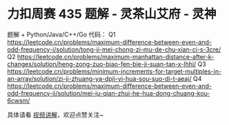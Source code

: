 # 力扣周赛 435 题解 - 灵茶山艾府 - 灵神

题解 + Python/Java/C++/Go 代码：
Q1 https://leetcode.cn/problems/maximum-difference-between-even-and-odd-frequency-i/solution/tong-ji-mei-chong-zi-mu-de-chu-xian-ci-s-3cre/
Q2 https://leetcode.cn/problems/maximum-manhattan-distance-after-k-changes/solution/heng-zong-zuo-biao-fen-bie-ji-suan-tan-x-lhhi/
Q3 https://leetcode.cn/problems/minimum-increments-for-target-multiples-in-an-array/solution/zi-ji-zhuang-ya-dpji-yi-hua-sou-suo-di-t-aeaj/
Q4 https://leetcode.cn/problems/maximum-difference-between-even-and-odd-frequency-ii/solution/mei-ju-qian-zhui-he-hua-dong-chuang-kou-6cwsm/

具体请看 [视频讲解](https://www.bilibili.com/video/BV1D5F6eRECp/?t=2m30s)，欢迎点赞关注~
